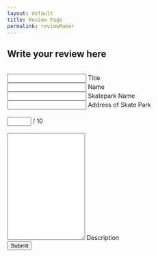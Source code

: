 ```yaml
---
layout: default
title: Review Page
permalink: reviewMaker
---
```

<head>
    <link rel="stylesheet" href="{{site.baseurl}}/assets/css/review.css">
    <meta charset="UTF-8">
</head>

## Write your review here

<br>
<div class="input-group">
    <input type="text" id="title" class="input-group__input" required />
    <label for="skatename" class="input-group__label">Title</label>
</div>
<div class="input-group">
    <input type="text" id="name" class="input-group__input" required />
    <label for="name" class="input-group__label">Name</label>
</div>
<div class="input-group">
    <input type="text" id="skatename" class="input-group__input" required />
    <label for="skatename" class="input-group__label">Skatepark Name</label>
</div>
<div class="input-group">
    <input type="text" id="address" class="input-group__input" required />
    <label for="address" class="input-group__label">Address of Skate Park</label>
</div>
<br>
<div class="input-group">
    <input type="number" id="rating" class="input-group__input" max="10" min="0" required />
    <span class="rating-label">/ 10</span>
</div>
<br>
<div class="input-group">
    <textarea id="Description" class="input-group__input" required style="height: 250px;"></textarea>
    <label for="Description" class="input-group__label">Description</label>
</div>

<div class="input-group">
    <button onclick="post()" class="submit">Submit</button>
</div>


<script>
    // Wait for the page to fully load
    document.addEventListener('DOMContentLoaded', function () {
        // Define the API URL
        const url = "https://y2kcoders.stu.nighthawkcodingsociety.com/api/skatepark/create";

        // Function to handle form submission
        async function post() {
            // Get form input values
            var title = document.getElementById('title').value;
            var author = document.getElementById('name').value;
            var skatepark_name = document.getElementById('skatename').value;
            var address = document.getElementById('address').value;
            var rating = document.getElementById('rating').value;
            var description = document.getElementById('Description').value;

            // Initialize an error counter
            let errors = 0;

            // Validate form inputs
            if (author === "") {
                document.getElementById('name').style.borderColor = "red";
                document.getElementById('name').classList.add("red-background");
                errors++;
            }

            if (skatepark_name === "") {
                document.getElementById('skatename').style.borderColor = "red";
                document.getElementById('skatename').classList.add("red-background");
                errors++;
            }

            if (address === "") {
                document.getElementById('address').style.borderColor = "red";
                document.getElementById('address').classList.add("red-background");
                errors++;
            }

            if (isNaN(rating) || rating < 0 || rating > 10) {
                document.getElementById('rating').style.borderColor = "red";
                document.getElementById('rating').classList.add("red-background");
                errors++;
            }

            if (description === "") {
                document.getElementById('Description').style.borderColor = "red";
                document.getElementById('Description').classList.add("red-background");
                errors++;
            }

            // Check for errors and return if any
            if (errors > 0) {
                return;
            }

            // Create a data object to send to the server
            const data = {
                "skateparkName": skatepark_name,
                "author": author,
                "title": title,
                "address": address,
                "starRating": rating,
                "description": description,
                "totalLikes": 0
            };

            // Send the data to the server
            fetch(url, {
                method: "POST",
                headers: {
                    "Content-Type": "application/json"
                },
                body: JSON.stringify(data)
            })
                .then(response => {
                    if (!response.ok) {
                        throw new Error("Network response was not ok");
                    }
                    return response.json();
                })
                .then(data => {
                    console.log("Response data:", data);
                    window.location.href = "https://y2kcoders.github.io/skatepark.co/posts";
                    // You can redirect the user or display a success message
                })
                .catch(error => {
                    console.error("Fetch error:", error);
                    // You can show an error message to the user
                });
        }

        // Attach the post function to the button click event
        document.querySelector('.submit').addEventListener('click', post);
    });
</script>

